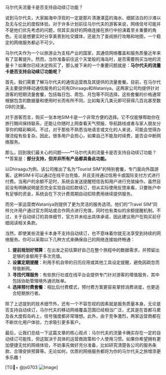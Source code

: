 马尔代夫流量卡是否支持自动续订功能？

说到马尔代夫，大家脑海中浮现的一定是那片清澈湛蓝的海水、细腻洁白的沙滩以及无与伦比的度假体验。对于许多计划前往马尔代夫的游客来说，网络信号可能并不是他们优先考虑的问题，但其实良好的网络连接在旅行中扮演着至关重要的角色。无论是想要实时分享美景到社交媒体，还是为了查阅旅行攻略和地图，一个稳定的网络服务都必不可少。

马尔代夫作为一个以旅游业为支柱产业的国家，其通信网络覆盖和服务质量近年来有了显著提升。然而，当你准备前往这个天堂般的海岛时，是否需要购买当地的流量卡？如果你已经决定购买了，那么接下来的一个重要问题就是：**马尔代夫的流量卡是否支持自动续订功能呢？**

首先，我们需要了解马尔代夫的通信运营商及其提供的流量套餐。目前，在马尔代夫主要提供移动通信服务的公司有Dhiraagu和Wataniya。这两家公司均提供针对游客的短期流量套餐，包括每日包、周包、月包等不同选择。这些套餐的价格通常根据包含的数据量和使用时长而有所不同，比如每天几美元即可获得几百兆甚至数GB的流量。

对于游客而言，购买一张本地SIM卡是一个非常方便的选择。它不仅能够帮助你在旅行期间保持联系，还能让你随时上网查看天气预报、导航路线或者与家人朋友分享你的精彩瞬间。不过，对于那些不熟悉当地语言或文化的人来说，可能会觉得办理流程有些复杂。因此，很多用户会担心，如果自己不能及时续费，是否会中断网络服务。

那么，回到我们最关心的问题——**马尔代夫的流量卡是否支持自动续订功能？**答案是：**部分支持，但并非所有产品都具备此功能。**

以Dhiraagu为例，该公司推出了名为“Tourist SIM”的特别套餐，专门面向外国游客。这种SIM卡可以通过在线平台充值，并且支持通过信用卡或国际支付方式进行付费。当用户的余额不足时，系统会发送提醒短信告知用户进行充值操作。虽然目前没有明确说明是否完全实现自动扣款续订，但从实际使用反馈来看，只要账户中有足够的资金，系统会在下次计费周期自动扣除费用继续提供服务。

而另一家运营商Wataniya则提供了更为灵活的服务选项。他们的“Travel SIM”同样允许用户通过官方网站或合作网点进行充值，同时也有类似的余额提醒机制。不过，关于自动续订的具体细节，官方并未给出具体承诺，因此建议用户在购买前仔细阅读相关条款。

当然，即使某些流量卡本身不支持自动续订，也不意味着你就无法享受到持续的网络服务。你可以采取以下几种方式来确保自己的网络连接始终畅通：

1. **提前规划好预算**：在出发之前估算好自己在整个旅程中的数据需求，并预留出足够的金额用于多次充值。
2. **设置定期提醒**：利用手机自带的日历应用或其他工具设定提醒，避免因疏忽而导致断网。
3. **寻找代理服务**：有些旅行社或在线平台会提供专门针对游客的增值服务，其中包括协助管理境外通讯账单。
4. **选择预付费套餐**：相比后付费模式，预付费方案更容易掌控消费进度，也更适合短期旅行者。

除了上述提到的技术细节外，还有一个不容忽视的因素就是服务质量本身。无论是否支持自动续订，马尔代夫的移动网络覆盖范围已经相当广泛，尤其是在首都马累及各大度假岛屿上，信号强度都非常理想。此外，由于竞争激烈，两家运营商都在不断优化用户体验，力求吸引更多客户。

最后，让我们总结一下这篇文章的核心观点：马尔代夫的流量卡确实存在一定的自动续订可能性，但这取决于具体的运营商政策和个人使用习惯。如果你希望拥有更加便捷无忧的网络体验，不妨事先做好充分准备，比如研究清楚各公司的服务条款、合理安排预算等。无论如何，优质的网络服务都将为你的马尔代夫之旅增添更多乐趣！

[TG💪+ @jx0703 ![Image](https://github.com/user-attachments/assets/dbca1d08-cadb-493c-b0ec-ad6f7a83f270)]